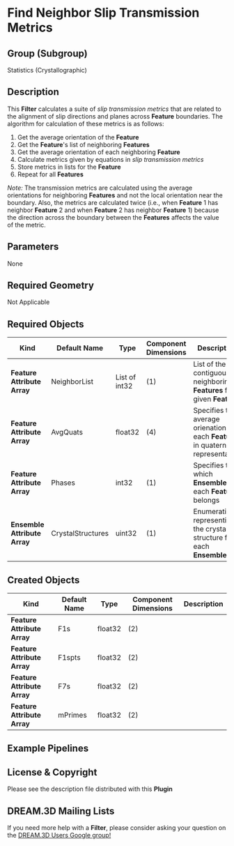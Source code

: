 # Find Neighbor Slip Transmission Metrics #

## Group (Subgroup) ##

Statistics (Crystallographic)

## Description ##

This **Filter** calculates a suite of *slip transmission metrics* that are related to the alignment of slip directions and planes across **Feature** boundaries.  The algorithm for calculation of these metrics is as follows:

1. Get the average orientation of the **Feature**
2. Get the **Feature**'s list of neighboring **Features**
3. Get the average orientation of each neighboring **Feature**
4. Calculate metrics given by equations in *slip transmission metrics*
5. Store metrics in lists for the **Feature**
6. Repeat for all **Features**

*Note:* The transmission metrics are calculated using the average orientations for neighboring **Features** and not the local orientation near the boundary. Also, the metrics are calculated twice (i.e., when **Feature** 1 has neighbor **Feature** 2 and when **Feature** 2 has neighbor **Feature** 1) because the direction across the boundary between the **Features** affects the value of the metric.
  
## Parameters ##

None

## Required Geometry ##

Not Applicable

## Required Objects ##

| Kind | Default Name | Type | Component Dimensions | Description |
|------|--------------|------|----------------------|-------------|
| **Feature Attribute Array** | NeighborList | List of int32 | (1) | List of the contiguous neighboring **Features** for a given **Feature** |
| **Feature Attribute Array** | AvgQuats | float32 | (4) | Specifies the average orienation of each **Feature** in quaternion representation |
| **Feature Attribute Array** | Phases | int32 | (1) | Specifies to which **Ensemble** each **Feature** belongs |
| **Ensemble Attribute Array** | CrystalStructures | uint32 | (1) | Enumeration representing the crystal structure for each **Ensemble** |

## Created Objects ##

| Kind | Default Name | Type | Component Dimensions | Description |
|------|--------------|------|----------------------|-------------|
| **Feature Attribute Array** | F1s | float32 | (2) | |
| **Feature Attribute Array** | F1spts | float32 | (2) | |
| **Feature Attribute Array** | F7s | float32 | (2) | |
| **Feature Attribute Array** | mPrimes | float32 | (2) | |

## Example Pipelines ##

## License & Copyright ##

Please see the description file distributed with this **Plugin**

## DREAM.3D Mailing Lists ##

If you need more help with a **Filter**, please consider asking your question on the [DREAM.3D Users Google group!](https://groups.google.com/forum/?hl=en#!forum/dream3d-users)
